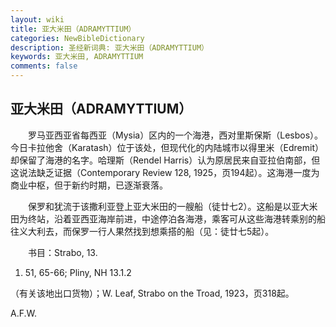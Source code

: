 ```yaml
---
layout: wiki
title: 亚大米田（ADRAMYTTIUM）
categories: NewBibleDictionary
description: 圣经新词典: 亚大米田（ADRAMYTTIUM）
keywords: 亚大米田, ADRAMYTTIUM
comments: false
---
```


## 亚大米田（ADRAMYTTIUM）

　　罗马亚西亚省每西亚（Mysia）区内的一个海港，西对里斯保斯（Lesbos）。今日卡拉他舍（Karatash）位于该处，但现代化的内陆城市以得里米（Edremit）却保留了海港的名字。哈理斯（Rendel Harris）认为原居民来自亚拉伯南部，但这说法缺乏证据（Contemporary Review 128, 1925，页194起）。这海港一度为商业中枢，但于新约时期，已逐渐衰落。

　　保罗和犹流于该撒利亚登上亚大米田的一艘船（徒廿七2）。这船是以亚大米田为终站，沿着亚西亚海岸前进，中途停泊各海港，乘客可从这些海港转乘别的船往义大利去，而保罗一行人果然找到想乘搭的船（见：徒廿七5起）。

　　书目：Strabo, 13.

 1. 51, 65-66; Pliny, NH 13.1.2

（有关该地出口货物）；W. Leaf, Strabo on the Troad, 1923，页318起。

A.F.W.








